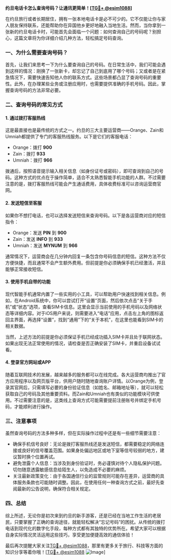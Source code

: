 **约旦电话卡怎么查询号码？让通讯更简单！[[TG💪+ @esim1088](https://t.me/s/esim1088)]**

在约旦旅行或者长期居住，拥有一张本地电话卡是必不可少的。它不仅能让你与家人朋友保持联系，还能帮助你在异国他乡更好地融入当地生活。然而，当你拿到一张新的约旦电话卡时，可能首先会面临一个问题：如何查询自己的号码呢？别担心，这篇文章将为你详细介绍几种方法，轻松搞定号码查询。

### **一、为什么需要查询号码？**

首先，让我们来思考一下为什么要查询自己的号码。在日常生活中，我们可能会遇到这样的情况：刚换了一张新卡，却忘记了自己到底用了哪个号码；又或者是在紧急情况下，需要快速告知他人你的联系方式。这些场景都凸显了查询号码的重要性。此外，在办理某些业务或注册应用时，也需要提供准确的手机号码。因此，掌握查询号码的方法非常必要。

### **二、查询号码的常见方式**

#### **1. 通过拨打客服热线**
这是最直接也是最传统的方式之一。约旦的三大主要运营商——Orange、Zain和Umniah都提供了专门的客服热线服务。以下是它们的客服电话：

- Orange：拨打 **900**
- Zain：拨打 **933**
- Umniah：拨打 **966**

拨通后，按照语音提示输入相关信息（如身份证号或密码），即可查询到自己的号码。这种方式的优点在于操作简单，适合不太熟悉智能手机功能的人群。不过需要注意的是，拨打客服热线可能会产生通话费用，具体收费标准可以咨询运营商官网。

#### **2. 发送短信至客服**
如果你不想打电话，也可以选择发送短信来查询号码。以下是各运营商对应的短信指令：

- Orange：发送 **PIN** 到 **900**
- Zain：发送 **INFO** 到 **933**
- Umniah：发送 **MYNUM** 到 **966**

通常情况下，运营商会在几分钟内回复一条包含你号码信息的短信。这种方法不仅方便快捷，而且通常不会产生额外费用。但前提是你必须确保手机已经激活，并且能够正常接收短信。

#### **3. 使用手机自带的功能**
现代智能手机通常内置了一些实用的小工具，可以帮助用户快速找到相关信息。例如，在Android系统中，你可以尝试打开“设置”页面，然后依次点击“关于手机”或“状态”选项，查看SIM卡信息。这里会显示当前使用的手机号码以及网络状态等详细内容。对于iOS用户来说，则需要进入“电话”应用，点击左上角的图标返回主界面，再选择“设置”，找到“通用”下的“关于本机”，在这里也能看到SIM卡的相关数据。

当然，上述方法的前提是你必须保证手机已经成功插入SIM卡并且处于联网状态。如果出现无法正常使用的情况，请检查是否正确安装了SIM卡，并重启设备试试看。

#### **4. 登录官方网站或APP**
随着互联网技术的发展，越来越多的服务都可以在线完成。各大运营商均推出了官方应用程序以及网页版平台，供用户随时随地查询账户详情。以Orange为例，登录其官网后，只需填写必要的身份验证信息（如姓名、邮箱地址等），就可以轻松获取自己的号码及其他重要资料。而Zain和Umniah也有类似的功能模块可供使用。不过需要注意的是，这类线上查询方式可能需要提前注册账号并绑定手机号码，才能顺利进行操作。

### **三、注意事项**

虽然查询号码的方法多种多样，但在实际操作过程中还是有一些细节需要注意：

- 确保手机信号良好：无论是拨打客服热线还是发送短信，都需要稳定的网络连接或良好的信号覆盖范围。如果身处偏远地区或地下室等信号较弱的地方，建议暂时换个位置再试。
- 避免泄露个人信息：当涉及到身份验证时，务必谨慎对待个人隐私保护问题。切勿随意透露敏感信息给陌生人，以免造成不必要的麻烦。
- 关注最新政策变化：由于各国通信行业的监管规则可能存在差异，运营商的具体服务条款也可能随时调整。因此，在使用任何一种查询方式之前，最好先查阅最新的公告说明，确保符合相关规定。

### **四、总结**

综上所述，无论你是初次来到约旦的新手游客，还是已经在当地工作生活的老居民，只要掌握了正确的查询途径，就能轻松解决“忘记号码”的困扰。从传统的拨打电话到现代化的数字化手段，每种方式都有其独特的优势所在。希望大家可以根据自身实际情况灵活运用这些技巧，享受更加便捷高效的通信体验！

最后再次提醒大家关注[TG💪+ @esim1088](https://t.me/s/esim1088)，那里有更多关于旅行、科技等方面的知识分享等着你哦！[[TG💪+ @esim1088](https://t.me/s/esim1088) ![Image](https://i.postimg.cc/4NQfJmqS/Snipaste-2025-05-13-00-14-12.png)]